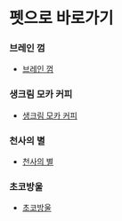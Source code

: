 # 펫으로 바로가기
### 브레인 껌
- [브레인 껌](https://github.com/moomin-04/YOLO-2018920056/tree/%EB%B8%8C%EB%A0%88%EC%9D%B8%EA%BB%8C)
### 생크림 모카 커피
- [생크림 모카 커피](https://github.com/moomin-04/YOLO-2018920056/tree/%EC%83%9D%ED%81%AC%EB%A6%BC%EB%AA%A8%EC%B9%B4%EC%BB%A4%ED%94%BC)

### 천사의 별
- [천사의 별](https://github.com/moomin-04/YOLO-2018920056/tree/%EC%B2%9C%EC%82%AC%EC%9D%98%EB%B3%84)

### 초코방울
- [초코방울](https://github.com/moomin-04/YOLO-2018920056/tree/%EC%B4%88%EC%BD%94%EB%B0%A9%EC%9A%B8)
